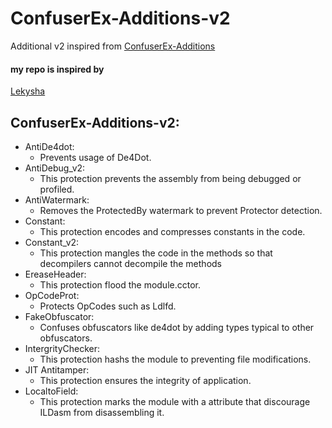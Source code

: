 # ConfuserEx-Additions-v2
Additional v2 inspired from [ConfuserEx-Additions](https://github.com/Lekysha/ConfuserEx-Additions)


#### my repo is inspired by 

[Lekysha](https://github.com/Lekysha)



## ConfuserEx-Additions-v2:

- AntiDe4dot: 
   - Prevents usage of De4Dot.
- AntiDebug_v2: 
   - This protection prevents the assembly from being debugged or profiled.
- AntiWatermark:
  - Removes the ProtectedBy watermark to prevent Protector detection.
- Constant:
  - This protection encodes and compresses constants in the code.
- Constant_v2: 
  - This protection mangles the code in the methods so that decompilers cannot decompile the methods
- EreaseHeader:
  - This protection flood the module.cctor.
- OpCodeProt:
  - Protects OpCodes such as Ldlfd.
- FakeObfuscator:
  - Confuses obfuscators like de4dot by adding types typical to other obfuscators.
- IntergrityChecker:
  - This protection hashs the module to preventing file modifications.
- JIT Antitamper:
  - This protection ensures the integrity of application.
- LocaltoField:
  - This protection marks the module with a attribute that discourage ILDasm from disassembling it.
